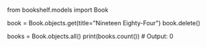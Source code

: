 from bookshelf.models import Book

book = Book.objects.get(title="Nineteen Eighty-Four")
book.delete()

books = Book.objects.all()
print(books.count())  # Output: 0
